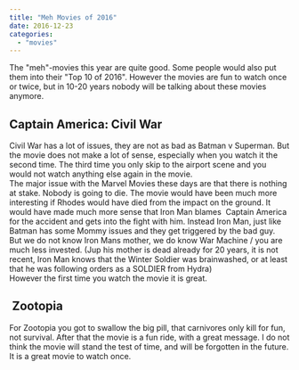 ```yaml
---
title: "Meh Movies of 2016"
date: 2016-12-23
categories:
  - "movies"
---
```


The "meh"-movies this year are quite good. Some people would also put them into their "Top 10 of 2016". However the movies are fun to watch once or twice, but in 10-20 years nobody will be talking about these movies anymore.

## **Captain America: Civil War**

Civil War has a lot of issues, they are not as bad as Batman v Superman. But the movie does not make a lot of sense, especially when you watch it the second time. The third time you only skip to the airport scene and you would not watch anything else again in the movie.  
The major issue with the Marvel Movies these days are that there is nothing at stake. Nobody is going to die. The movie would have been much more interesting if Rhodes would have died from the impact on the ground. It would have made much more sense that Iron Man blames  Captain America for the accident and gets into the fight with him. Instead Iron Man, just like Batman has some Mommy issues and they get triggered by the bad guy.  
But we do not know Iron Mans mother, we do know War Machine / you are much less invested. (Jup his mother is dead already for 20 years, it is not recent, Iron Man knows that the Winter Soldier was brainwashed, or at least that he was following orders as a SOLDIER from Hydra)  
However the first time you watch the movie it is great.

##  **Zootopia**

For Zootopia you got to swallow the big pill, that carnivores only kill for fun, not survival. After that the movie is a fun ride, with a great message. I do not think the movie will stand the test of time, and will be forgotten in the future. It is a great movie to watch once.
